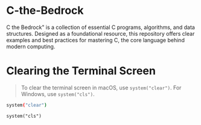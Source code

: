 # C-the-Bedrock
C the Bedrock" is a collection of essential C programs, algorithms, and data structures. Designed as a foundational resource, this repository offers clear examples and best practices for mastering C, the core language behind modern computing.


# Clearing the Terminal Screen
> To clear the terminal screen in macOS, use `system("clear")`. For Windows, use `system("cls")`.

```bash
system("clear")
```
```terminal
system("cls")
